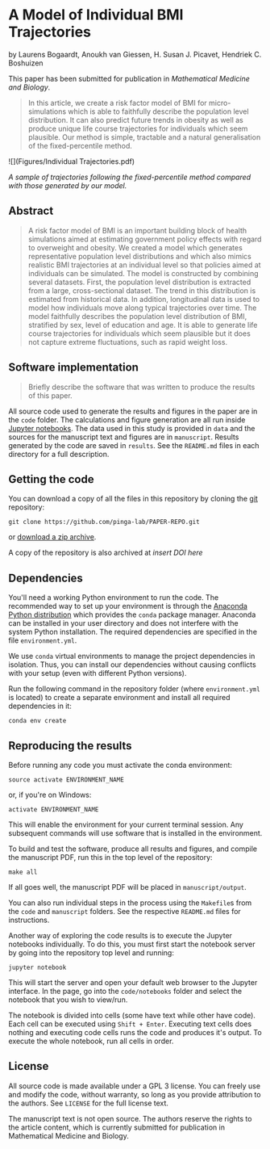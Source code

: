 # A Model of Individual BMI Trajectories

by
Laurens Bogaardt,
Anoukh van Giessen,
H. Susan J. Picavet,
Hendriek C. Boshuizen

This paper has been submitted for publication in *Mathematical Medicine and Biology*.

> In this article, we create a risk factor model of BMI for micro-simulations which is able to faithfully describe the population level distribution. It can also predict future trends in obesity as well as produce unique life course trajectories for individuals which seem plausible. Our method is simple, tractable and a natural generalisation of the fixed-percentile method.

![](Figures/Individual Trajectories.pdf)

*A sample of trajectories following the fixed-percentile method compared with those generated by our model.*


## Abstract

> A risk factor model of BMI is an important building block of health simulations aimed at estimating government policy effects with regard to overweight and obesity. We created a model which generates representative population level distributions and which also mimics realistic BMI trajectories at an individual level so that policies aimed at individuals can be simulated. The model is constructed by combining several datasets. First, the population level distribution is extracted from a large, cross-sectional dataset. The trend in this distribution is estimated from historical data. In addition, longitudinal data is used to model how individuals move along typical trajectories over time. The model faithfully describes the population level distribution of BMI, stratified by sex, level of education and age. It is able to generate life course trajectories for individuals which seem plausible but it does not capture extreme fluctuations, such as rapid weight loss.


## Software implementation

> Briefly describe the software that was written to produce the results of this
> paper.

All source code used to generate the results and figures in the paper are in
the `code` folder.
The calculations and figure generation are all run inside
[Jupyter notebooks](http://jupyter.org/).
The data used in this study is provided in `data` and the sources for the
manuscript text and figures are in `manuscript`.
Results generated by the code are saved in `results`.
See the `README.md` files in each directory for a full description.


## Getting the code

You can download a copy of all the files in this repository by cloning the
[git](https://git-scm.com/) repository:

    git clone https://github.com/pinga-lab/PAPER-REPO.git

or [download a zip archive](https://github.com/pinga-lab/PAPER-REPO/archive/master.zip).

A copy of the repository is also archived at *insert DOI here*


## Dependencies

You'll need a working Python environment to run the code.
The recommended way to set up your environment is through the
[Anaconda Python distribution](https://www.anaconda.com/download/) which
provides the `conda` package manager.
Anaconda can be installed in your user directory and does not interfere with
the system Python installation.
The required dependencies are specified in the file `environment.yml`.

We use `conda` virtual environments to manage the project dependencies in
isolation.
Thus, you can install our dependencies without causing conflicts with your
setup (even with different Python versions).

Run the following command in the repository folder (where `environment.yml`
is located) to create a separate environment and install all required
dependencies in it:

    conda env create


## Reproducing the results

Before running any code you must activate the conda environment:

    source activate ENVIRONMENT_NAME

or, if you're on Windows:

    activate ENVIRONMENT_NAME

This will enable the environment for your current terminal session.
Any subsequent commands will use software that is installed in the environment.

To build and test the software, produce all results and figures, and compile
the manuscript PDF, run this in the top level of the repository:

    make all

If all goes well, the manuscript PDF will be placed in `manuscript/output`.

You can also run individual steps in the process using the `Makefile`s from the
`code` and `manuscript` folders. See the respective `README.md` files for
instructions.

Another way of exploring the code results is to execute the Jupyter notebooks
individually.
To do this, you must first start the notebook server by going into the
repository top level and running:

    jupyter notebook

This will start the server and open your default web browser to the Jupyter
interface. In the page, go into the `code/notebooks` folder and select the
notebook that you wish to view/run.

The notebook is divided into cells (some have text while other have code).
Each cell can be executed using `Shift + Enter`.
Executing text cells does nothing and executing code cells runs the code
and produces it's output.
To execute the whole notebook, run all cells in order.


## License

All source code is made available under a GPL 3 license. You can freely
use and modify the code, without warranty, so long as you provide attribution
to the authors. See `LICENSE` for the full license text.

The manuscript text is not open source. The authors reserve the rights to the
article content, which is currently submitted for publication in
Mathematical Medicine and Biology.
